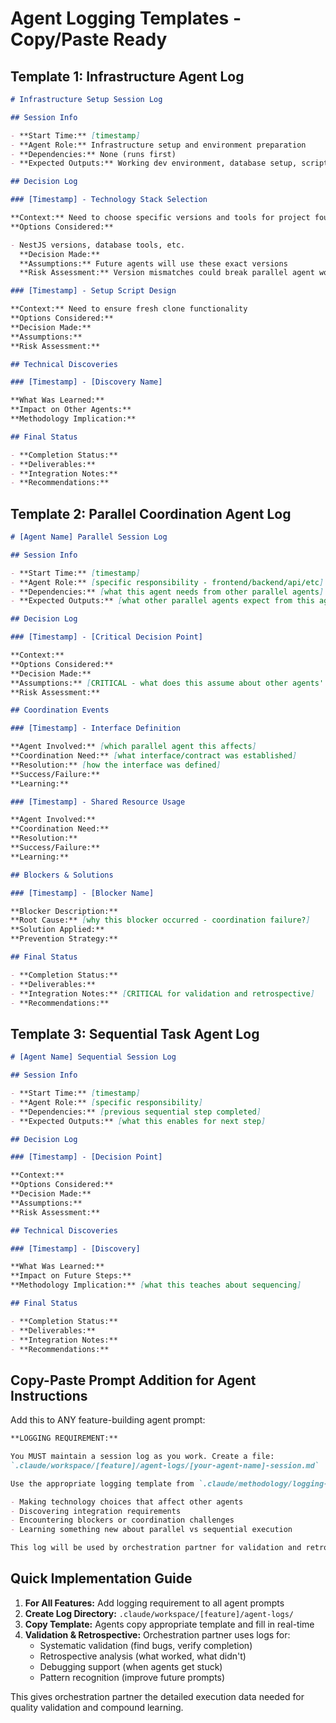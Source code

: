 # Agent Logging Templates - Copy/Paste Ready

## Template 1: Infrastructure Agent Log

```markdown
# Infrastructure Setup Session Log

## Session Info

- **Start Time:** [timestamp]
- **Agent Role:** Infrastructure setup and environment preparation
- **Dependencies:** None (runs first)
- **Expected Outputs:** Working dev environment, database setup, scripts functional

## Decision Log

### [Timestamp] - Technology Stack Selection

**Context:** Need to choose specific versions and tools for project foundation
**Options Considered:**

- NestJS versions, database tools, etc.
  **Decision Made:**
  **Assumptions:** Future agents will use these exact versions
  **Risk Assessment:** Version mismatches could break parallel agent work

### [Timestamp] - Setup Script Design

**Context:** Need to ensure fresh clone functionality
**Options Considered:**
**Decision Made:**
**Assumptions:**
**Risk Assessment:**

## Technical Discoveries

### [Timestamp] - [Discovery Name]

**What Was Learned:**
**Impact on Other Agents:**
**Methodology Implication:**

## Final Status

- **Completion Status:**
- **Deliverables:**
- **Integration Notes:**
- **Recommendations:**
```

## Template 2: Parallel Coordination Agent Log

```markdown
# [Agent Name] Parallel Session Log

## Session Info

- **Start Time:** [timestamp]
- **Agent Role:** [specific responsibility - frontend/backend/api/etc]
- **Dependencies:** [what this agent needs from other parallel agents]
- **Expected Outputs:** [what other parallel agents expect from this agent]

## Decision Log

### [Timestamp] - [Critical Decision Point]

**Context:**
**Options Considered:**
**Decision Made:**
**Assumptions:** [CRITICAL - what does this assume about other agents' work?]
**Risk Assessment:**

## Coordination Events

### [Timestamp] - Interface Definition

**Agent Involved:** [which parallel agent this affects]
**Coordination Need:** [what interface/contract was established]
**Resolution:** [how the interface was defined]
**Success/Failure:**
**Learning:**

### [Timestamp] - Shared Resource Usage

**Agent Involved:**
**Coordination Need:**
**Resolution:**
**Success/Failure:**
**Learning:**

## Blockers & Solutions

### [Timestamp] - [Blocker Name]

**Blocker Description:**
**Root Cause:** [why this blocker occurred - coordination failure?]
**Solution Applied:**
**Prevention Strategy:**

## Final Status

- **Completion Status:**
- **Deliverables:**
- **Integration Notes:** [CRITICAL for validation and retrospective]
- **Recommendations:**
```

## Template 3: Sequential Task Agent Log

```markdown
# [Agent Name] Sequential Session Log

## Session Info

- **Start Time:** [timestamp]
- **Agent Role:** [specific responsibility]
- **Dependencies:** [previous sequential step completed]
- **Expected Outputs:** [what this enables for next step]

## Decision Log

### [Timestamp] - [Decision Point]

**Context:**
**Options Considered:**
**Decision Made:**
**Assumptions:**
**Risk Assessment:**

## Technical Discoveries

### [Timestamp] - [Discovery]

**What Was Learned:**
**Impact on Future Steps:**
**Methodology Implication:** [what this teaches about sequencing]

## Final Status

- **Completion Status:**
- **Deliverables:**
- **Integration Notes:**
- **Recommendations:**
```

## Copy-Paste Prompt Addition for Agent Instructions

Add this to ANY feature-building agent prompt:

```markdown
**LOGGING REQUIREMENT:**

You MUST maintain a session log as you work. Create a file:
`.claude/workspace/[feature]/agent-logs/[your-agent-name]-session.md`

Use the appropriate logging template from `.claude/methodology/logging-templates.md` and update it throughout your session, especially when:

- Making technology choices that affect other agents
- Discovering integration requirements
- Encountering blockers or coordination challenges
- Learning something new about parallel vs sequential execution

This log will be used by orchestration partner for validation and retrospective analysis. Be thorough - your execution insights help improve future features.
```

## Quick Implementation Guide

1. **For All Features:** Add logging requirement to all agent prompts
2. **Create Log Directory:** `.claude/workspace/[feature]/agent-logs/`
3. **Copy Template:** Agents copy appropriate template and fill in real-time
4. **Validation & Retrospective:** Orchestration partner uses logs for:
   - Systematic validation (find bugs, verify completion)
   - Retrospective analysis (what worked, what didn't)
   - Debugging support (when agents get stuck)
   - Pattern recognition (improve future prompts)

This gives orchestration partner the detailed execution data needed for quality validation and compound learning.
